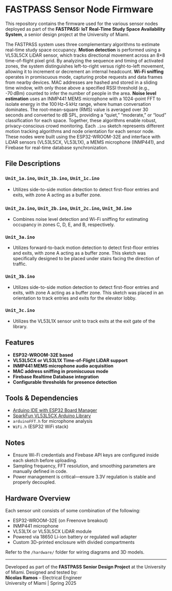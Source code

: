 # FASTPASS Sensor Node Firmware

This repository contains the firmware used for the various sensor nodes deployed as part of the **FASTPASS: IoT Real-Time Study Space Availability System**, a senior design project at the University of Miami.

The FASTPASS system uses three complementary algorithms to estimate real-time study space occupancy. **Motion detection** is performed using a VL53L5CX LiDAR sensor, which tracks directional movement across an 8×8 time-of-flight pixel grid. By analyzing the sequence and timing of activated zones, the system distinguishes left-to-right versus right-to-left movement, allowing it to increment or decrement an internal headcount. **Wi-Fi sniffing** operates in promiscuous mode, capturing probe requests and data frames from nearby devices. MAC addresses are hashed and stored in a sliding time window, with only those above a specified RSSI threshold (e.g., -70 dBm) counted to infer the number of people in the area. **Noise level estimation** uses an INMP441 MEMS microphone with a 1024-point FFT to isolate energy in the 100 Hz–5 kHz range, where human conversation dominates. The root-mean-square (RMS) value is averaged over 30 seconds and converted to dB SPL, providing a “quiet,” “moderate,” or “loud” classification for each space. Together, these algorithms enable robust, privacy-conscious crowd monitoring. Each `.ino` sketch represents different motion tracking algorithms and node orientation for each sensor node. These nodes were built using the ESP32-WROOM-32E and interface with LiDAR sensors (VL53L5CX, VL53L1X), a MEMS microphone (INMP441), and Firebase for real-time database synchronization.

## File Descriptions

### `Unit_1a.ino`, `Unit_1b.ino`, `Unit_1c.ino`   
* Utilizes side-to-side motion detection to detect first-floor entries and exits, with zone A acting as a buffer zone.

### `Unit_2a.ino`, `Unit_2b.ino`, `Unit_2c.ino`, `Unit_3d.ino`
* Combines noise level detection and Wi-Fi sniffing for estimating occupancy in zones C, D, E, and B, respectively.  

### `Unit_3a.ino`  
* Utilizes forward-to-back motion detection to detect first-floor entries and exits, with zone A acting as a buffer zone. This sketch was specifically designed to be placed under stairs facing the direction of traffic.

### `Unit_3b.ino`  
* Utilizes side-to-side motion detection to detect first-floor entries and exits, with zone A acting as a buffer zone. This sketch was placed in an orientation to track entries and exits for the elevator lobby.

### `Unit_3c.ino`  
* Utilizes the VL53L1X sensor unit to track exits at the exit gate of the library.

## Features

- **ESP32-WROOM-32E based**
- **VL53L5CX or VL53L1X Time-of-Flight LiDAR support**
- **INMP441 MEMS microphone audio acquisition**
- **MAC address sniffing in promiscuous mode**
- **Firebase Realtime Database integration**
- **Configurable thresholds for presence detection**

## Tools & Dependencies

- [Arduino IDE with ESP32 Board Manager](https://github.com/espressif/arduino-esp32)
- [SparkFun VL53L5CX Arduino Library](https://github.com/sparkfun/SparkFun_VL53L5CX_Arduino_Library)
- `arduinoFFT.h` for microphone analysis
- `WiFi.h` (ESP32 WiFi stack)

## Notes

- Ensure Wi-Fi credentials and Firebase API keys are configured inside each sketch before uploading.
- Sampling frequency, FFT resolution, and smoothing parameters are manually defined in code.
- Power management is critical—ensure 3.3V regulation is stable and properly decoupled.

## Hardware Overview

Each sensor unit consists of some combination of the following:
- ESP32-WROOM-32E (on Freenove breakout)
- INMP441 microphone
- VL53L1X or VL53L5CX LiDAR module
- Powered via 18650 Li-ion battery or regulated wall adapter
- Custom 3D-printed enclosure with divided compartments

Refer to the `/hardware/` folder for wiring diagrams and 3D models.

---

Developed as part of the **FASTPASS Senior Design Project** at the University of Miami. Designed and tested by:  
**Nicolas Ramos** – Electrical Engineer  
University of Miami | Spring 2025
